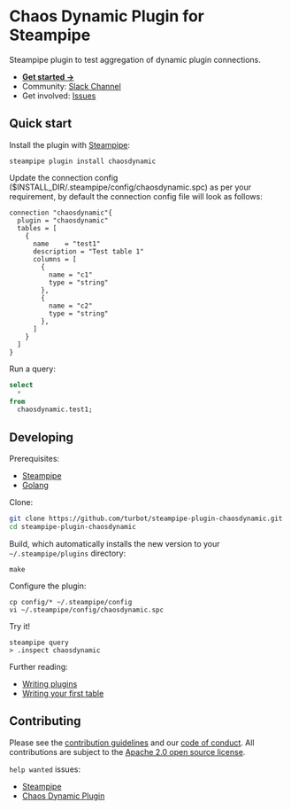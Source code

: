 # Chaos Dynamic Plugin for Steampipe

Steampipe plugin to test aggregation of dynamic plugin connections.

- **[Get started →](https://hub.steampipe.io/plugins/turbot/chaosdynamic)**
- Community: [Slack Channel](https://steampipe.io/community/join)
- Get involved: [Issues](https://github.com/turbot/steampipe-plugin-chaosdynamic/issues)

## Quick start

Install the plugin with [Steampipe](https://steampipe.io):

```shell
steampipe plugin install chaosdynamic
```

Update the connection config ($INSTALL_DIR/.steampipe/config/chaosdynamic.spc) as per your requirement, by default the connection config file will look as follows:

```hcl
connection "chaosdynamic"{
  plugin = "chaosdynamic"
  tables = [
    {
      name    = "test1"
      description = "Test table 1"
      columns = [
        {
          name = "c1"
          type = "string"
        },
        {
          name = "c2"
          type = "string"
        },
      ]
    }
  ]
}
```

Run a query:

```sql
select
  *
from
  chaosdynamic.test1;
```

## Developing

Prerequisites:

- [Steampipe](https://steampipe.io/downloads)
- [Golang](https://golang.org/doc/install)

Clone:

```sh
git clone https://github.com/turbot/steampipe-plugin-chaosdynamic.git
cd steampipe-plugin-chaosdynamic
```

Build, which automatically installs the new version to your `~/.steampipe/plugins` directory:

```
make
```

Configure the plugin:

```
cp config/* ~/.steampipe/config
vi ~/.steampipe/config/chaosdynamic.spc
```

Try it!

```
steampipe query
> .inspect chaosdynamic
```

Further reading:

- [Writing plugins](https://steampipe.io/docs/develop/writing-plugins)
- [Writing your first table](https://steampipe.io/docs/develop/writing-your-first-table)

## Contributing

Please see the [contribution guidelines](https://github.com/turbot/steampipe/blob/main/CONTRIBUTING.md) and our [code of conduct](https://github.com/turbot/steampipe/blob/main/CODE_OF_CONDUCT.md). All contributions are subject to the [Apache 2.0 open source license](https://github.com/turbot/steampipe-plugin-chaosdynamic/blob/main/LICENSE).

`help wanted` issues:

- [Steampipe](https://github.com/turbot/steampipe/labels/help%20wanted)
- [Chaos Dynamic Plugin](https://github.com/turbot/steampipe-plugin-chaosdynamic/labels/help%20wanted)